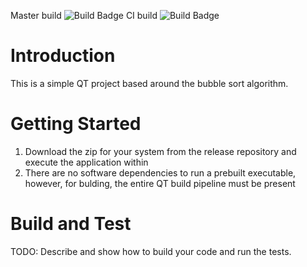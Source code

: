Master build
![Build Badge](https://ci.appveyor.com/api/projects/status/acmhx0td906vvjrh?svg=true)
CI build
![Build Badge](https://ci.appveyor.com/api/projects/status/hjm1r72apat426ik?svg=true)
# Introduction 
This is a simple QT project based around the bubble sort algorithm.

# Getting Started

1.	Download the zip for your system from the release repository and execute the application within
2.	There are no software dependencies to run a prebuilt executable, however, for bulding, the entire QT build pipeline must be present

# Build and Test
TODO: Describe and show how to build your code and run the tests. 
